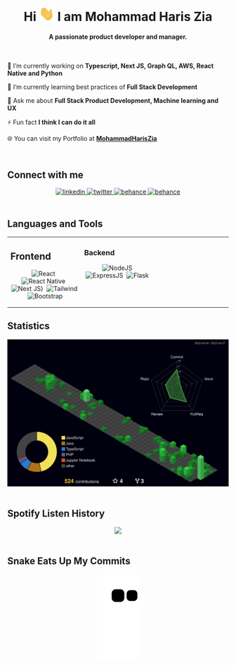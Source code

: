 <h1 align="center">Hi <img width="35" src="https://github.com/1999AZZAR/1999AZZAR/blob/main/resources/img/waving.gif"> I am Mohammad Haris Zia </h1>
<h4 align="center">A passionate product developer and manager.</h4>

<br/>

 <div>
      <p>🔭 I’m currently working on <b>Typescript, Next JS, Graph QL, AWS, React Native and Python</b></p>
      <p>🌱 I’m currently learning best practices of <b>Full Stack Development</b></p>
      <p>💬 Ask me about <b>Full Stack Product Development, Machine learning and UX</b></p>
      <p>⚡ Fun fact <b>I think I can do it all</b></p>
      <p>🌐 You can visit my Portfolio at <a href="https://mohammadhariszia.vercel.app" target="_blank"><b>MohammadHarisZia</b></a></p>
 </div>
 
<br/>
 
## Connect with me  
<div align="center">
  <a href="https://www.linkedin.com/in/mohammadhariszia/" target="_blank">
    <img src=https://img.shields.io/badge/linkedin-%231E77B5.svg?&style=for-the-badge&logo=linkedin&logoColor=white alt=linkedin style="margin-bottom: 5px;" />
  </a>
  <a href="https://twitter.com/MohammadHarisZ2" target="_blank">
    <img src=https://img.shields.io/badge/twitter-%2300acee.svg?&style=for-the-badge&logo=twitter&logoColor=white alt=twitter style="margin-bottom: 5px;" />
  </a>
  <a href=https://www.behance.net/muhammazia4 target="_blank">
    <img src=https://img.shields.io/badge/-Behance-blue?style=for-the-badge&logo=behance&logoColor=white alt=behance style="margin-bottom: 5px;" />
  </a>
  <a href="mailto:mohammadhariszia@gmail.com" target="_blank">
    <img src=https://img.shields.io/badge/Gmail-D14836?style=for-the-badge&logo=gmail&logoColor=white alt=behance style="margin-bottom: 5px;" />
  </a>
</div>  

<br/>

## Languages and Tools

<table><tr><td valign="top" width="33%">

<h2>Frontend</h2>
<span class="note" align="center">
  
![React](https://img.shields.io/badge/react-%2320232a.svg?style=for-the-badge&logo=react&logoColor=%2361DAFB)&nbsp;
![React Native](https://img.shields.io/badge/react_native-%2320232a.svg?style=for-the-badge&logo=react&logoColor=%2361DAFB)&nbsp;
![Next JS](https://img.shields.io/badge/Next-black?style=for-the-badge&logo=next.js&logoColor=white))&nbsp;
![Tailwind](https://img.shields.io/badge/Tailwind_CSS-38B2AC?style=for-the-badge&logo=tailwind-css&logoColor=white)&nbsp;
![Bootstrap](https://img.shields.io/badge/bootstrap-%23563D7C.svg?style=for-the-badge&logo=bootstrap&logoColor=white)&nbsp;
  
</span>

</td><td valign="top" width="33%">

### Backend  
<span class="note" align="center">

![NodeJS](https://img.shields.io/badge/NODEJS-339933.svg?&style=for-the-badge&logo=node.js&logoColor=white)&nbsp;
![ExpressJS](https://img.shields.io/badge/Express.js-404D59?style=for-the-badge)&nbsp;
![Flask](https://img.shields.io/badge/Flask-000000?style=for-the-badge&logo=flask&logoColor=white)&nbsp;

</span>

</td><td valign="top" width="33%">

</td></tr></table>
  
## Statistics
<div align="center">
  <a href="https://github.com/MohammadHarisZia/MohammadHarisZia/blob/main/profile-3d-contrib/profile-night-green.svg">
    <img src="https://github.com/MohammadHarisZia/MohammadHarisZia/blob/main/profile-3d-contrib/profile-night-green.svg" alt="Mohammad Haris Zia Contribution Graph">
  </a>
</div>  
    
<br/>  

## Spotify Listen History
<div align="center">
    <img src="https://spotify-github-profile.vercel.app/api/view?uid=ckyxmux1folfh6g5l0cm783kg&cover_image=true&theme=default&show_offline=false&background_color=121212&interchange=false" />
</div>  

<br/>  
    
## Snake Eats Up My Commits
<div align="center">
    <a href="https://github.com/MohammadHarisZia">
        <img  src="https://github.com/MohammadHarisZia/MohammadHarisZia/raw/output/github-contribution-grid-snake.svg" alt="snake" />
    </a>
</div>
